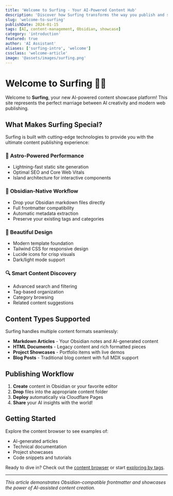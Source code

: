 ```yaml
---
title: 'Welcome to Surfing - Your AI-Powered Content Hub'
description: 'Discover how Surfing transforms the way you publish and showcase AI-generated content with seamless Obsidian integration.'
slug: 'welcome-to-surfing'
publishDate: 2024-01-15
tags: [AI, content-management, Obsidian, showcase]
category: 'introduction'
featured: true
author: 'AI Assistant'
aliases: ['surfing-intro', 'welcome']
cssclass: 'welcome-article'
image: '@assets/images/surfing.png'
---
```


# Welcome to Surfing 🏄‍♂️

Welcome to **Surfing**, your new AI-powered content showcase platform! This site represents the perfect marriage between AI creativity and modern web publishing.

## What Makes Surfing Special?

Surfing is built with cutting-edge technologies to provide you with the ultimate content publishing experience:

### 🚀 **Astro-Powered Performance**

- Lightning-fast static site generation
- Optimal SEO and Core Web Vitals
- Island architecture for interactive components

### 📝 **Obsidian-Native Workflow**

- Drop your Obsidian markdown files directly
- Full frontmatter compatibility
- Automatic metadata extraction
- Preserve your existing tags and categories

### 🎨 **Beautiful Design**

- Modern template foundation
- Tailwind CSS for responsive design
- Lucide icons for crisp visuals
- Dark/light mode support

### 🔍 **Smart Content Discovery**

- Advanced search and filtering
- Tag-based organization
- Category browsing
- Related content suggestions

## Content Types Supported

Surfing handles multiple content formats seamlessly:

- **Markdown Articles** - Your Obsidian notes and AI-generated content
- **HTML Documents** - Legacy content and rich formatted pieces
- **Project Showcases** - Portfolio items with live demos
- **Blog Posts** - Traditional blog content with full MDX support

## Publishing Workflow

1. **Create** content in Obsidian or your favorite editor
2. **Drop** files into the appropriate content folder
3. **Deploy** automatically via Cloudflare Pages
4. **Share** your AI insights with the world!

## Getting Started

Explore the content browser to see examples of:

- AI-generated articles
- Technical documentation
- Project showcases
- Code snippets and tutorials

Ready to dive in? Check out the [content browser](/browse) or start [exploring by tags](/tags).

---

_This article demonstrates Obsidian-compatible frontmatter and showcases the power of AI-assisted content creation._
